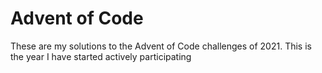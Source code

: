 # Advent of Code
These are my solutions to the Advent of Code challenges of 2021. This is the year I have started actively participating

